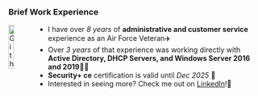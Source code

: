 ### Brief Work Experience

<img width="15%" align="left" alt="Github" img src="https://user-images.githubusercontent.com/105303924/168323328-24d832a1-5baf-455a-bd2d-b827fb36dc09.JPG" />


* I have over _8 years_ of **administrative and customer service** experience as an Air Force Veteran✈️
* Over _3 years_ of that experience was working directly with **Active Directory, DHCP Servers, and Windows Server 2016 and 2019**👩‍💻
* **Security+ ce** certification is valid until _Dec 2025_ 🔐
* Interested in seeing more? Check me out on [LinkedIn](http://www.linkedin.com/in/kennedy-geedey/)!🔗
